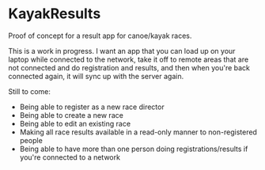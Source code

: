 # KayakResults
Proof of concept for a result app for canoe/kayak races.

This is a work in progress. I want an app that you can load up on your laptop while connected to the network, take it off
to remote areas that are not connected and do registration and results, and then when you're back connected again, it will
sync up with the server again.

Still to come:
- Being able to register as a new race director
- Being able to create a new race
- Being able to edit an existing race
- Making all race results available in a read-only manner to non-registered people
- Being able to have more than one person doing registrations/results if you're connected to a network


